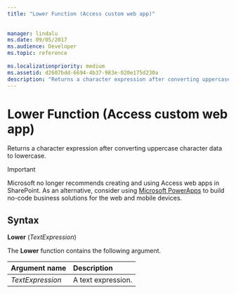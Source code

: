 ```yaml
---
title: "Lower Function (Access custom web app)"
 
 
manager: lindalu
ms.date: 09/05/2017
ms.audience: Developer
ms.topic: reference
  
ms.localizationpriority: medium
ms.assetid: d2607bdd-6694-4b37-983e-020e175d230a
description: "Returns a character expression after converting uppercase character data to lowercase."
---
```


# Lower Function (Access custom web app)

Returns a character expression after converting uppercase character data to lowercase.
  
> [!IMPORTANT]
> Microsoft no longer recommends creating and using Access web apps in SharePoint. As an alternative, consider using [Microsoft PowerApps](https://powerapps.microsoft.com/) to build no-code business solutions for the web and mobile devices. 
  
## Syntax

 **Lower** (*TextExpression*) 
  
The **Lower** function contains the following argument. 
  
|**Argument name**|**Description**|
|:-----|:-----|
| *TextExpression*  <br/> |A text expression. |
   

